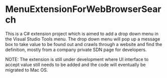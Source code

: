 # MenuExtensionForWebBrowserSearch

This is a C# extension project which is aimed to add a drop down menu in the Visual Studio Tools menu. The drop down menu will pop up a message box to take value
to be found out and crawls through a website and find the definition, mostly from a company private SDN page for developers.

NOTE: The extension is still under development where UI interface to accept value still needs to be added and the code will eventually be migrated to Mac OS.
